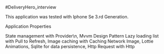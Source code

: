 #DeliveryHero_interview

This application was tested with Iphone Se 3.rd Generation.

Application Properties

State management with Provider\n,
Mvvm Design Pattern
Lazy loading list with Pull to Refresh,
Image caching with Caching Network Image,
Lottie Animations,
Sqlite for data persistence,
Http Request with Http

